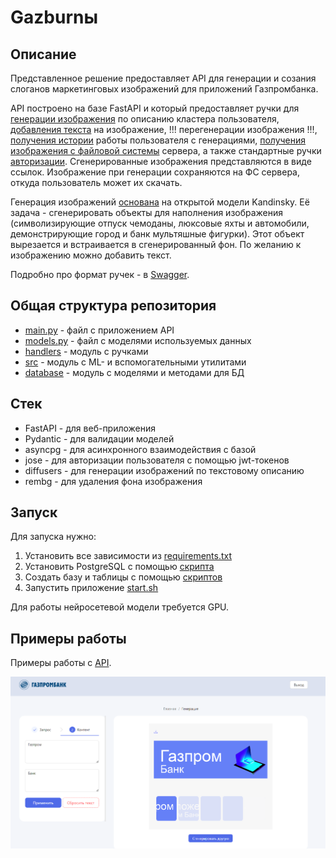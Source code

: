 # Gazburnы

## Описание
Представленное решение предоставляет API для генерации и созания слоганов маркетинговых изображений для приложений Газпромбанка.

API построено на базе FastAPI и который предоставляет ручки для [генерации изображения](./handlers/images.py) по описанию кластера пользователя, [добавления текста](./handlers/images.py) на изображение, !!! перегенерации изображения !!!, [получения истории](./handlers/history.py) работы пользователя с генерациями, [получения изображения с файловой системы](./handlers/files_server.py) сервера, а также стандартные ручки [авторизации](./handlers/access.py). Сгенерированные изображения представляются в виде ссылок. Изображение при генерации сохраняются на ФС сервера, откуда пользователь может их скачать.

Генерация изображений [основана](./src/images_generation.py) на открытой модели Kandinsky. Её задача - сгенерировать объекты для наполнения изображения (символизирующие отпуск чемоданы, люксовые яхты и автомобили, демонстрирующие город и банк мультяшные фигурки). Этот объект вырезается и встраивается в сгенерированный фон. По желанию к изображению можно добавить текст.

Подробно про формат ручек - в [Swagger](http://81.94.150.144:8000/docs#/).

## Общая структура репозитория
- [main.py](./main.py) - файл с приложением API
- [models.py](./models.py) - файл с моделями используемых данных
- [handlers](./handlers) - модуль с ручками
- [src](./src) - модуль с ML- и вспомогательными утилитами
- [database](./database) - модуль с моделями и методами для БД

## Стек
- FastAPI - для веб-приложения
- Pydantic - для валидации моделей
- asyncpg - для асинхронного взаимодействия с базой
- jose - для авторизации пользователя с помощью jwt-токенов
- diffusers - для генерации изображений по текстовому описанию
- rembg - для удаления фона изображения


## Запуск
Для запуска нужно:
1) Установить все зависимости из [requirements.txt](./requirements.txt)
2) Установить PostgreSQL с помощью [скрипта](./database/scripts/create_db.sh)
3) Создать базу и таблицы с помощью [скриптов](./database/scripts/SQL)
4) Запустить приложение [start.sh](./start.sh)

Для работы нейросетевой модели требуется GPU.

## Примеры работы

Примеры работы с [API](https://colab.research.google.com/drive/1yZoDVJNIiUprE0jesfRqMslUqDk7R1eR?usp=sharing).

![img.png](img/interface_1.png)
